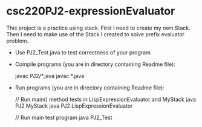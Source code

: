 # csc220PJ2-expressionEvaluator
This project is a practice using stack. 
First I need to create my own Stack. Then I need to make use of the Stack I created to solve prefix evaluator problem.

- Use PJ2_Test.java to test correctness of your program

- Compile programs (you are in directory containing Readme file):
	
  javac PJ2/*.java
  javac *.java

- Run programs (you are in directory containing Readme file):

  // Run main() method tests in LispExpressionEvaluator and MyStack 
  java PJ2.MyStack
  java PJ2.LispExpressionEvaluator

  // Run main test program
  java PJ2_Test

